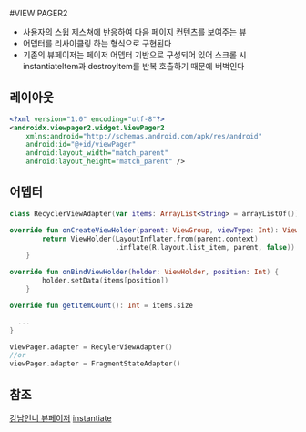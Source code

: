 #VIEW PAGER2

- 사용자의 스윕 제스쳐에 반응하여 다음 페이지 컨텐츠를 보여주는 뷰
- 어뎁터를 리사이클링 하는 형식으로 구현된다
- 기존의 뷰페이저는 페이저 어뎁터 기반으로 구성되어 있어 스크롤 시 instantiateItem과 destroyItem를 반복 호출하기 때문에 버벅인다

## 레이아웃

```xml
<?xml version="1.0" encoding="utf-8"?>
<androidx.viewpager2.widget.ViewPager2
    xmlns:android="http://schemas.android.com/apk/res/android"
    android:id="@+id/viewPager"
    android:layout_width="match_parent"
    android:layout_height="match_parent" />
```

## 어뎁터

```kotlin
class RecyclerViewAdapter(var items: ArrayList<String> = arrayListOf()) : RecyclerView.Adapter<ViewHolder>() {

override fun onCreateViewHolder(parent: ViewGroup, viewType: Int): ViewHolder {
        return ViewHolder(LayoutInflater.from(parent.context)
                          .inflate(R.layout.list_item, parent, false))
    }

override fun onBindViewHolder(holder: ViewHolder, position: Int) {
        holder.setData(items[position])
    }

override fun getItemCount(): Int = items.size

  ...
}
```

```kotlin
viewPager.adapter = RecylerViewAdapter()
//or
viewPager.adapter = FragmentStateAdapter()
```

## 참조

[강남언니 뷰페이저](https://blog.gangnamunni.com/post/viewpager2/)
[instantiate](https://m.blog.naver.com/jysaa5/221768848057)
